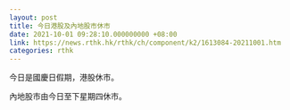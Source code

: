 ```yaml
---
layout: post
title: 今日港股及內地股市休市
date: 2021-10-01 09:28:10.000000000 +08:00
link: https://news.rthk.hk/rthk/ch/component/k2/1613084-20211001.htm
categories: rthk
---
```


今日是國慶日假期，港股休市。

內地股市由今日至下星期四休市。

